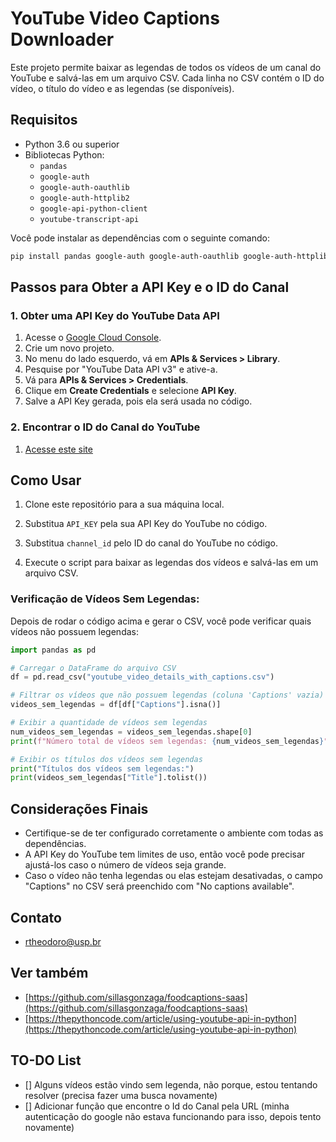 # YouTube Video Captions Downloader

Este projeto permite baixar as legendas de todos os vídeos de um canal do YouTube e salvá-las em um arquivo CSV. Cada linha no CSV contém o ID do vídeo, o título do vídeo e as legendas (se disponíveis).

## Requisitos

- Python 3.6 ou superior
- Bibliotecas Python:
  - `pandas`
  - `google-auth`
  - `google-auth-oauthlib`
  - `google-auth-httplib2`
  - `google-api-python-client`
  - `youtube-transcript-api`

Você pode instalar as dependências com o seguinte comando:

```bash
pip install pandas google-auth google-auth-oauthlib google-auth-httplib2 google-api-python-client youtube-transcript-api
```

## Passos para Obter a API Key e o ID do Canal

### 1. Obter uma API Key do YouTube Data API

1. Acesse o [Google Cloud Console](https://console.cloud.google.com/).
2. Crie um novo projeto.
3. No menu do lado esquerdo, vá em **APIs & Services > Library**.
4. Pesquise por "YouTube Data API v3" e ative-a.
5. Vá para **APIs & Services > Credentials**.
6. Clique em **Create Credentials** e selecione **API Key**.
7. Salve a API Key gerada, pois ela será usada no código.

### 2. Encontrar o ID do Canal do YouTube

1. [Acesse este site](https://www.streamweasels.com/tools/youtube-channel-id-and-user-id-convertor/)

## Como Usar

1. Clone este repositório para a sua máquina local.

2. Substitua `API_KEY` pela sua API Key do YouTube no código.

3. Substitua `channel_id` pelo ID do canal do YouTube no código.

4. Execute o script para baixar as legendas dos vídeos e salvá-las em um arquivo CSV.

### Verificação de Vídeos Sem Legendas:

Depois de rodar o código acima e gerar o CSV, você pode verificar quais vídeos não possuem legendas:

```python
import pandas as pd

# Carregar o DataFrame do arquivo CSV
df = pd.read_csv("youtube_video_details_with_captions.csv")

# Filtrar os vídeos que não possuem legendas (coluna 'Captions' vazia)
videos_sem_legendas = df[df["Captions"].isna()]

# Exibir a quantidade de vídeos sem legendas
num_videos_sem_legendas = videos_sem_legendas.shape[0]
print(f"Número total de vídeos sem legendas: {num_videos_sem_legendas}")

# Exibir os títulos dos vídeos sem legendas
print("Títulos dos vídeos sem legendas:")
print(videos_sem_legendas["Title"].tolist())
```

## Considerações Finais

- Certifique-se de ter configurado corretamente o ambiente com todas as dependências.
- A API Key do YouTube tem limites de uso, então você pode precisar ajustá-los caso o número de vídeos seja grande.
- Caso o vídeo não tenha legendas ou elas estejam desativadas, o campo "Captions" no CSV será preenchido com "No captions available".

## Contato

 - rtheodoro@usp.br

## Ver também

 - [https://github.com/sillasgonzaga/foodcaptions-saas](https://github.com/sillasgonzaga/foodcaptions-saas)
 - [https://thepythoncode.com/article/using-youtube-api-in-python](https://thepythoncode.com/article/using-youtube-api-in-python)

## TO-DO List

 - [] Alguns vídeos estão vindo sem legenda, não porque, estou tentando resolver (precisa fazer uma busca novamente)
 - [] Adicionar função que encontre o Id do Canal pela URL (minha autenticação do google não estava funcionando para isso, depois tento novamente)
